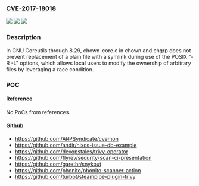 ### [CVE-2017-18018](https://cve.mitre.org/cgi-bin/cvename.cgi?name=CVE-2017-18018)
![](https://img.shields.io/static/v1?label=Product&message=n%2Fa&color=blue)
![](https://img.shields.io/static/v1?label=Version&message=n%2Fa&color=blue)
![](https://img.shields.io/static/v1?label=Vulnerability&message=n%2Fa&color=brighgreen)

### Description

In GNU Coreutils through 8.29, chown-core.c in chown and chgrp does not prevent replacement of a plain file with a symlink during use of the POSIX "-R -L" options, which allows local users to modify the ownership of arbitrary files by leveraging a race condition.

### POC

#### Reference
No PoCs from references.

#### Github
- https://github.com/ARPSyndicate/cvemon
- https://github.com/andir/nixos-issue-db-example
- https://github.com/devopstales/trivy-operator
- https://github.com/flyrev/security-scan-ci-presentation
- https://github.com/garethr/snykout
- https://github.com/phonito/phonito-scanner-action
- https://github.com/turbot/steampipe-plugin-trivy

